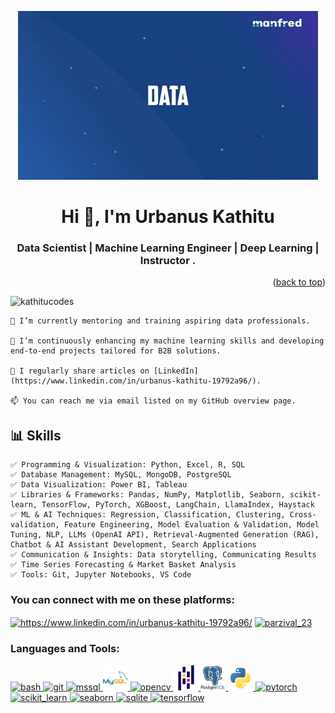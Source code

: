 <p align="center">
  <img src="https://raw.githubusercontent.com/KathituCodes/KathituCodes/main/intro.gif" alt="Data GIF">
</p>

<h1 align="center">Hi 👋, I'm Urbanus Kathitu</h1>
<h3 align="center">Data Scientist | Machine Learning Engineer | Deep Learning | Instructor
.</h3>

<p align="right">(<a href="#readme-top">back to top</a>)</p>

<p align="left"> <img src="https://komarev.com/ghpvc/?username=kathitucodes&label=Profile%20views&color=0e75b6&style=flat" alt="kathitucodes" /> </p>

    🔭 I’m currently mentoring and training aspiring data professionals.

    🌱 I’m continuously enhancing my machine learning skills and developing end-to-end projects tailored for B2B solutions.

    📝 I regularly share articles on [LinkedIn](https://www.linkedin.com/in/urbanus-kathitu-19792a96/).

    📫 You can reach me via email listed on my GitHub overview page.

## 📊 Skills
    ✅ Programming & Visualization: Python, Excel, R, SQL
    ✅ Database Management: MySQL, MongoDB, PostgreSQL
    ✅ Data Visualization: Power BI, Tableau
    ✅ Libraries & Frameworks: Pandas, NumPy, Matplotlib, Seaborn, scikit-learn, TensorFlow, PyTorch, XGBoost, LangChain, LlamaIndex, Haystack
    ✅ ML & AI Techniques: Regression, Classification, Clustering, Cross-validation, Feature Engineering, Model Evaluation & Validation, Model Tuning, NLP, LLMs (OpenAI API), Retrieval-Augmented Generation (RAG), Chatbot & AI Assistant Development, Search Applications
    ✅ Communication & Insights: Data storytelling, Communicating Results
    ✅ Time Series Forecasting & Market Basket Analysis 
    ✅ Tools: Git, Jupyter Notebooks, VS Code
      

<h3 align="left">You can connect with me on these platforms:</h3>
<p align="left">
<a href="https://linkedin.com/in/https://www.linkedin.com/in/urbanus-kathitu-19792a96/" target="blank"><img align="center" src="https://raw.githubusercontent.com/rahuldkjain/github-profile-readme-generator/master/src/images/icons/Social/linked-in-alt.svg" alt="https://www.linkedin.com/in/urbanus-kathitu-19792a96/" height="30" width="40" /></a>
<a href="https://instagram.com/_parzival_23" target="blank"><img align="center" src="https://raw.githubusercontent.com/rahuldkjain/github-profile-readme-generator/master/src/images/icons/Social/instagram.svg" alt="parzival_23" height="30" width="40" /></a>
</p>

<h3 align="left">Languages and Tools:</h3>
<p align="left"> <a href="https://www.gnu.org/software/bash/" target="_blank" rel="noreferrer"> <img src="https://www.vectorlogo.zone/logos/gnu_bash/gnu_bash-icon.svg" alt="bash" width="40" height="40"/> </a> <a href="https://git-scm.com/" target="_blank" rel="noreferrer"> <img src="https://www.vectorlogo.zone/logos/git-scm/git-scm-icon.svg" alt="git" width="40" height="40"/> </a> <a href="https://www.microsoft.com/en-us/sql-server" target="_blank" rel="noreferrer"> <img src="https://www.svgrepo.com/show/303229/microsoft-sql-server-logo.svg" alt="mssql" width="40" height="40"/> </a> <a href="https://www.mysql.com/" target="_blank" rel="noreferrer"> <img src="https://raw.githubusercontent.com/devicons/devicon/master/icons/mysql/mysql-original-wordmark.svg" alt="mysql" width="40" height="40"/> </a> <a href="https://opencv.org/" target="_blank" rel="noreferrer"> <img src="https://www.vectorlogo.zone/logos/opencv/opencv-icon.svg" alt="opencv" width="40" height="40"/> </a> <a href="https://pandas.pydata.org/" target="_blank" rel="noreferrer"> <img src="https://raw.githubusercontent.com/devicons/devicon/2ae2a900d2f041da66e950e4d48052658d850630/icons/pandas/pandas-original.svg" alt="pandas" width="40" height="40"/> </a> <a href="https://www.postgresql.org" target="_blank" rel="noreferrer"> <img src="https://raw.githubusercontent.com/devicons/devicon/master/icons/postgresql/postgresql-original-wordmark.svg" alt="postgresql" width="40" height="40"/> </a> <a href="https://www.python.org" target="_blank" rel="noreferrer"> <img src="https://raw.githubusercontent.com/devicons/devicon/master/icons/python/python-original.svg" alt="python" width="40" height="40"/> </a> <a href="https://pytorch.org/" target="_blank" rel="noreferrer"> <img src="https://www.vectorlogo.zone/logos/pytorch/pytorch-icon.svg" alt="pytorch" width="40" height="40"/> </a> <a href="https://scikit-learn.org/" target="_blank" rel="noreferrer"> <img src="https://upload.wikimedia.org/wikipedia/commons/0/05/Scikit_learn_logo_small.svg" alt="scikit_learn" width="40" height="40"/> </a> <a href="https://seaborn.pydata.org/" target="_blank" rel="noreferrer"> <img src="https://seaborn.pydata.org/_images/logo-mark-lightbg.svg" alt="seaborn" width="40" height="40"/> </a> <a href="https://www.sqlite.org/" target="_blank" rel="noreferrer"> <img src="https://www.vectorlogo.zone/logos/sqlite/sqlite-icon.svg" alt="sqlite" width="40" height="40"/> </a> <a href="https://www.tensorflow.org" target="_blank" rel="noreferrer"> <img src="https://www.vectorlogo.zone/logos/tensorflow/tensorflow-icon.svg" alt="tensorflow" width="40" height="40"/> </a> </p>



